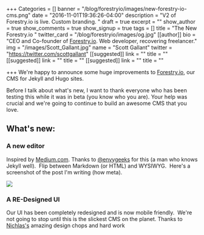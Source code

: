 +++
Categories = []
banner = "/blog/forestryio/images/new-forestry-io-cms.png"
date = "2016-11-01T19:36:26-04:00"
description = "V2  of Forestry.io is live.  Custom branding. "
draft = true
excerpt = ""
show_author = true
show_comments = true
show_signup = true
tags = []
title = "The New Forestry.io "
twitter_card = "/blog/forestryio/images/og.jpg"
[[author]]
bio = "CEO and Co-founder of <a href='https://forestry.io' title='Forestry.io CMS'>Forestry.io</a>. Web developer, recovering freelancer."
img = "/images/Scott_Gallant.jpg"
name = "Scott Gallant"
twitter = "https://twitter.com/scottgallant"
[[suggested]]
link = ""
title = ""
[[suggested]]
link = ""
title = ""
[[suggested]]
link = ""
title = ""

+++
We're happy to announce some huge improvements to [Forestry.io](http://Forestry.io), our CMS for Jekyll and Hugo sites.

<span style="letter-spacing: 0.01em;">Before I talk about what's new, I want to thank everyone who has been testing this while it was in beta (you know who you are). Your help was crucial and we're going to continue to build an awesome CMS that you love.</span>

## What's new:

### A new editor

Inspired by [Medium.com](http://Medium.com). Thanks to [@envygeeks](https://envygeeks.io/) for this (a man who knows Jekyll well).  Flip between Markdown (or HTML) and WYSIWYG.  Here's a screenshot of the post I'm writing (how meta).

![](/blog/forestryio/images/forestry-io-editor.png)

### A RE-Designed UI

Our UI has been completely redesigned and is now mobile friendly.  We're not going to stop until this is the slickest CMS on the planet. Thanks to [Nichlas's](https://twitter.com/nichlaswa) amazing design chops and hard work
